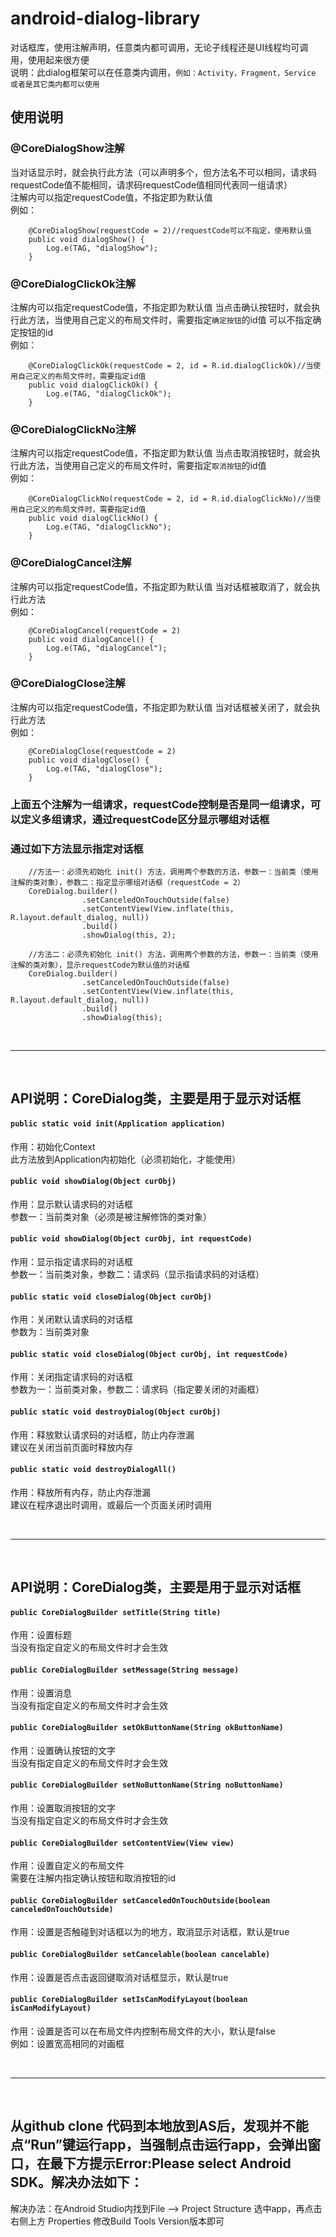 # android-dialog-library
对话框库，使用注解声明，任意类内都可调用，无论子线程还是UI线程均可调用，使用起来很方便
<br>说明：此dialog框架可以在任意类内调用，```例如：Activity，Fragment，Service 或者是其它类内都可以使用```
## 使用说明
### @CoreDialogShow注解
当对话显示时，就会执行此方法（可以声明多个，但方法名不可以相同，请求码requestCode值不能相同，请求码requestCode值相同代表同一组请求）<br>注解内可以指定requestCode值，不指定即为默认值<br>例如：<br>
```
    @CoreDialogShow(requestCode = 2)//requestCode可以不指定，使用默认值
    public void dialogShow() {
        Log.e(TAG, "dialogShow");
    }
```
### @CoreDialogClickOk注解
注解内可以指定requestCode值，不指定即为默认值
当点击确认按钮时，就会执行此方法，当使用自己定义的布局文件时，需要指定```确定按钮```的id值
可以不指定确定按钮的id
<br>例如：<br>
```
    @CoreDialogClickOk(requestCode = 2, id = R.id.dialogClickOk)//当使用自己定义的布局文件时，需要指定id值
    public void dialogClickOk() {
        Log.e(TAG, "dialogClickOk");
    }
```
### @CoreDialogClickNo注解
注解内可以指定requestCode值，不指定即为默认值
当点击取消按钮时，就会执行此方法，当使用自己定义的布局文件时，需要指定```取消按钮```的id值
<br>例如：<br>
```
    @CoreDialogClickNo(requestCode = 2, id = R.id.dialogClickNo)//当使用自己定义的布局文件时，需要指定id值
    public void dialogClickNo() {
        Log.e(TAG, "dialogClickNo");
    }
```
### @CoreDialogCancel注解
注解内可以指定requestCode值，不指定即为默认值
当对话框被取消了，就会执行此方法
<br>例如：<br>
```
    @CoreDialogCancel(requestCode = 2)
    public void dialogCancel() {
        Log.e(TAG, "dialogCancel");
    }
```
### @CoreDialogClose注解
注解内可以指定requestCode值，不指定即为默认值
当对话框被关闭了，就会执行此方法
<br>例如：<br>
```
    @CoreDialogClose(requestCode = 2)
    public void dialogClose() {
        Log.e(TAG, "dialogClose");
    }
```
### 上面五个注解为一组请求，requestCode控制是否是同一组请求，可以定义多组请求，通过requestCode区分显示哪组对话框
### 通过如下方法显示指定对话框
```
    //方法一：必须先初始化 init() 方法，调用两个参数的方法，参数一：当前类（使用注解的类对象），参数二：指定显示哪组对话框（requestCode = 2）
    CoreDialog.builder()
                .setCanceledOnTouchOutside(false)
                .setContentView(View.inflate(this, R.layout.default_dialog, null))
                .build()
                .showDialog(this, 2);
    
    //方法二：必须先初始化 init() 方法，调用两个参数的方法，参数一：当前类（使用注解的类对象），显示requestCode为默认值的对话框
    CoreDialog.builder()
                .setCanceledOnTouchOutside(false)
                .setContentView(View.inflate(this, R.layout.default_dialog, null))
                .build()
                .showDialog(this);
```

<br>
<hr>
<br>

## API说明：CoreDialog类，主要是用于显示对话框
#### ```public static void init(Application application)```
作用：初始化Context<br>此方法放到Application内初始化（必须初始化，才能使用）
#### ```public void showDialog(Object curObj)```
作用：显示默认请求码的对话框<br>参数一：当前类对象（必须是被注解修饰的类对象）
#### ```public void showDialog(Object curObj, int requestCode)```
作用：显示指定请求码的对话框<br>参数一：当前类对象，参数二：请求码（显示指请求码的对话框）<br>
#### ```public static void closeDialog(Object curObj)```
作用：关闭默认请求码的对话框<br>参数为：当前类对象
#### ```public static void closeDialog(Object curObj, int requestCode)```
作用：关闭指定请求码的对话框<br>参数为一：当前类对象，参数二：请求码（指定要关闭的对画框）
#### ```public static void destroyDialog(Object curObj)```
作用：释放默认请求码的对话框，防止内存泄漏<br>建议在关闭当前页面时释放内存
#### ```public static void destroyDialogAll()```
作用：释放所有内存，防止内存泄漏<br>建议在程序退出时调用，或最后一个页面关闭时调用

<br>
<hr>
<br>

## API说明：CoreDialog类，主要是用于显示对话框
#### ```public CoreDialogBuilder setTitle(String title)```
作用：设置标题<br>当没有指定自定义的布局文件时才会生效
#### ```public CoreDialogBuilder setMessage(String message)```
作用：设置消息<br>当没有指定自定义的布局文件时才会生效
#### ```public CoreDialogBuilder setOkButtonName(String okButtonName)```
作用：设置确认按钮的文字<br>当没有指定自定义的布局文件时才会生效
#### ```public CoreDialogBuilder setNoButtonName(String noButtonName)```
作用：设置取消按钮的文字<br>当没有指定自定义的布局文件时才会生效
#### ```public CoreDialogBuilder setContentView(View view)```
作用：设置自定义的布局文件<br>需要在注解内指定确认按钮和取消按钮的id
#### ```public CoreDialogBuilder setCanceledOnTouchOutside(boolean canceledOnTouchOutside)```
作用：设置是否触碰到对话框以为的地方，取消显示对话框，默认是true<br>
#### ```public CoreDialogBuilder setCancelable(boolean cancelable)```
作用：设置是否点击返回键取消对话框显示，默认是true<br>
#### ```public CoreDialogBuilder setIsCanModifyLayout(boolean isCanModifyLayout)```
作用：设置是否可以在布局文件内控制布局文件的大小，默认是false<br>例如：设置宽高相同的对画框

<br>
<hr>
<br>

## 从github clone 代码到本地放到AS后，发现并不能点“Run”键运行app，当强制点击运行app，会弹出窗口，在最下方提示Error:Please select Android SDK。解决办法如下：
解决办法：在Android Studio内找到File --> Project Structure 选中app，再点击右侧上方 Properties 修改Build Tools Version版本即可
